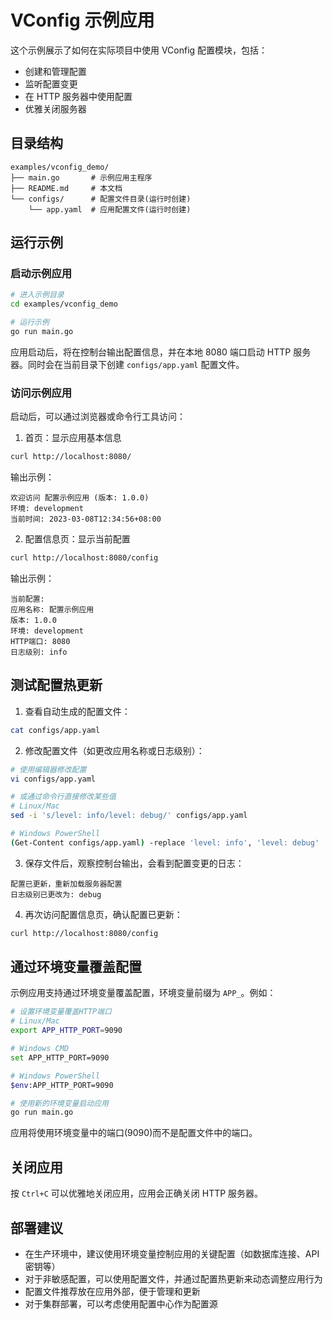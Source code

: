 # VConfig 示例应用

这个示例展示了如何在实际项目中使用 VConfig 配置模块，包括：

- 创建和管理配置
- 监听配置变更
- 在 HTTP 服务器中使用配置
- 优雅关闭服务器

## 目录结构

```
examples/vconfig_demo/
├── main.go       # 示例应用主程序
├── README.md     # 本文档
└── configs/      # 配置文件目录(运行时创建)
    └── app.yaml  # 应用配置文件(运行时创建)
```

## 运行示例

### 启动示例应用

```bash
# 进入示例目录
cd examples/vconfig_demo

# 运行示例
go run main.go
```

应用启动后，将在控制台输出配置信息，并在本地 8080 端口启动 HTTP 服务器。同时会在当前目录下创建 `configs/app.yaml` 配置文件。

### 访问示例应用

启动后，可以通过浏览器或命令行工具访问：

1. 首页：显示应用基本信息

```bash
curl http://localhost:8080/
```

输出示例：

```
欢迎访问 配置示例应用 (版本: 1.0.0)
环境: development
当前时间: 2023-03-08T12:34:56+08:00
```

2. 配置信息页：显示当前配置

```bash
curl http://localhost:8080/config
```

输出示例：

```
当前配置:
应用名称: 配置示例应用
版本: 1.0.0
环境: development
HTTP端口: 8080
日志级别: info
```

## 测试配置热更新

1. 查看自动生成的配置文件：

```bash
cat configs/app.yaml
```

2. 修改配置文件（如更改应用名称或日志级别）：

```bash
# 使用编辑器修改配置
vi configs/app.yaml

# 或通过命令行直接修改某些值
# Linux/Mac
sed -i 's/level: info/level: debug/' configs/app.yaml

# Windows PowerShell
(Get-Content configs/app.yaml) -replace 'level: info', 'level: debug' | Set-Content configs/app.yaml
```

3. 保存文件后，观察控制台输出，会看到配置变更的日志：

```
配置已更新，重新加载服务器配置
日志级别已更改为: debug
```

4. 再次访问配置信息页，确认配置已更新：

```bash
curl http://localhost:8080/config
```

## 通过环境变量覆盖配置

示例应用支持通过环境变量覆盖配置，环境变量前缀为 `APP_`。例如：

```bash
# 设置环境变量覆盖HTTP端口
# Linux/Mac
export APP_HTTP_PORT=9090

# Windows CMD
set APP_HTTP_PORT=9090

# Windows PowerShell
$env:APP_HTTP_PORT=9090

# 使用新的环境变量启动应用
go run main.go
```

应用将使用环境变量中的端口(9090)而不是配置文件中的端口。

## 关闭应用

按 `Ctrl+C` 可以优雅地关闭应用，应用会正确关闭 HTTP 服务器。

## 部署建议

- 在生产环境中，建议使用环境变量控制应用的关键配置（如数据库连接、API 密钥等）
- 对于非敏感配置，可以使用配置文件，并通过配置热更新来动态调整应用行为
- 配置文件推荐放在应用外部，便于管理和更新
- 对于集群部署，可以考虑使用配置中心作为配置源
